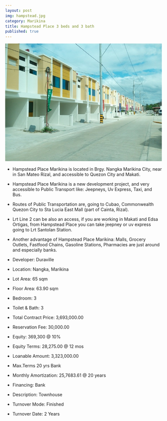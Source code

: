 ```yaml
---
layout: post
img: hampstead.jpg
category: Marikina
title: Hampstead Place 3 beds and 3 bath
published: true
---
```


<span class="image featured"><img src="/images/hampstead.jpg" alt=""></span>

- Hampstead Place Marikina is located in Brgy. Nangka Marikina City, near in San Mateo Rizal, and accessible to Quezon City and Makati.

- Hampstead Place Marikina is a new development project, and very accessible to Public Transport like: Jeepneys, Uv Express, Taxi, and Bus.

- Routes of Public Transportation are, going to Cubao, Commonwealth Quezon City to Sta Lucia East Mall (part of Cainta, Rizal).

- Lrt Line 2 can be also an access, if you are working in Makati and Edsa Ortigas, from Hampstead Place you can take jeepney or uv express going to Lrt Santolan Station.

- Another advantage of Hampstead Place Marikina: Malls, Grocery Outlets, Fastfood Chains, Gasoline Stations, Pharmacies are just around and especially banks.

- Developer: Duraville
- Location: Nangka, Marikina
- Lot Area: 65 sqm
- Floor Area: 63.90 sqm
- Bedroom: 3
- Toilet & Bath: 3


- Total Contract Price: 3,693,000.00
- Reservation Fee: 30,000.00
- Equity: 369,300 @ 10%
- Equity Terms: 28,275.00 @ 12 mos
- Loanable Amount: 3,323,000.00
- Max.Terms	20 yrs Bank
- Monthly Amortization: 25,7683.61 @ 20 years
- Financing: Bank

- Description: Townhouse
- Turnover Mode: Finished
- Turnover Date: 2 Years